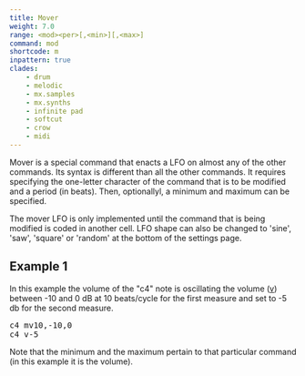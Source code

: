 ```yaml
---
title: Mover
weight: 7.0
range: <mod><per>[,<min>][,<max>]
command: mod
shortcode: m
inpattern: true
clades:
    - drum
    - melodic
    - mx.samples
    - mx.synths
    - infinite pad
    - softcut 
    - crow
    - midi
---
```


Mover is a special command that enacts a LFO on almost any of the other commands. Its syntax is different than all the other commands. It requires specifying the one-letter character of the command that is to be modified and a period (in beats). Then, optionallyl, a minimum and maximum can be specified.

The mover LFO is only implemented until the command that is being modified is coded in another cell.
LFO shape can also be changed to 'sine', 'saw', 'square' or 'random' at the bottom of the settings page.

## Example 1

In this example the volume of the "c4" note is oscillating the volume ([v](#volume)) between -10 and 0 dB at 10 beats/cycle for the first measure and set to -5 db for the second measure.

<pre class="shiny">
c4 mv10,-10,0
c4 v-5
</pre>

Note that the minimum and the maximum pertain to that particular command (in this example it is the volume).
